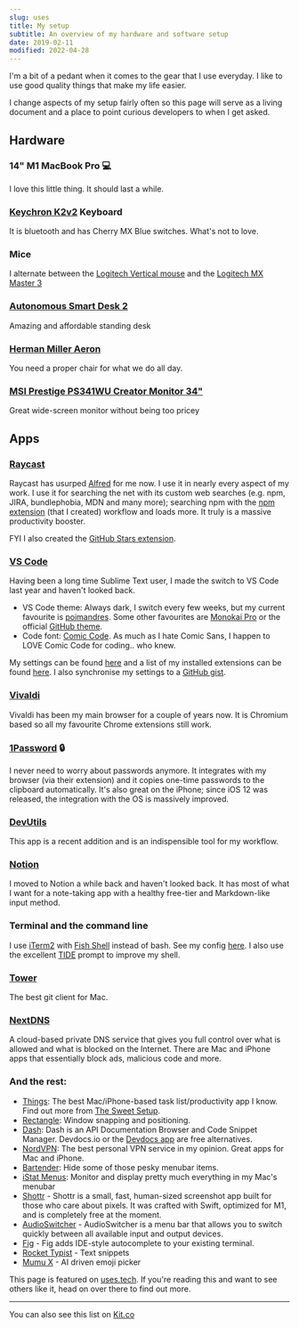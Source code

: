 ```yaml
---
slug: uses
title: My setup
subtitle: An overview of my hardware and software setup
date: 2019-02-11
modified: 2022-04-28
---
```


I'm a bit of a pedant when it comes to the gear that I use everyday. I like to use good quality things that make my life easier.

I change aspects of my setup fairly often so this page will serve as a living document and a place to point curious developers to when I get asked.

## Hardware

### 14" M1 MacBook Pro 💻

I love this little thing. It should last a while.

### [Keychron K2v2](https://keychron.in/keychron-k2-v2/) Keyboard

It is bluetooth and has Cherry MX Blue switches. What's not to love.

### Mice

I alternate between the [Logitech Vertical mouse](https://www.logitech.com/en-us/product/mx-vertical-ergonomic-mouse) and the [Logitech MX Master 3](http://amzn.eu/iGzdIg0)

### [Autonomous Smart Desk 2](https://www.autonomous.ai/standing-desks/smartdesk-2-home)

Amazing and affordable standing desk

### [Herman Miller Aeron](https://www.hermanmiller.com/en_gb/products/seating/office-chairs/aeron-chairs/)

You need a proper chair for what we do all day.

### [MSI Prestige PS341WU Creator Monitor 34"](https://www.msi.com/Content-Creation-Monitor/Prestige-PS341WU)

Great wide-screen monitor without being too pricey

## Apps

### [Raycast](https://raycast.com/)

Raycast has usurped [Alfred](https://www.alfredapp.com) for me now. I use it in nearly every aspect of my work. I use it for searching the net with its custom web searches (e.g. npm, JIRA, bundlephobia, MDN and many more); searching npm with the [npm extension](https://www.raycast.com/mrmartineau/search-npm) (that I created) workflow and loads more. It truly is a massive productivity booster.

FYI I also created the [GitHub Stars extension](https://www.raycast.com/mrmartineau/search-github-stars).

### [VS Code](https://code.visualstudio.com/)

Having been a long time Sublime Text user, I made the switch to VS Code last year and haven't looked back.

- VS Code theme: Always dark, I switch every few weeks, but my current favourite is [poimandres](https://marketplace.visualstudio.com/items?itemName=pmndrs.pmndrs). Some other favourites are [Monokai Pro](https://monokai.pro/) or the official [GitHub theme](https://marketplace.visualstudio.com/items?itemName=GitHub.github-vscode-theme).
- Code font: [Comic Code](https://tosche.net/fonts/comic-code). As much as I hate Comic Sans, I happen to LOVE Comic Code for coding.. who knew.

My settings can be found [here](https://gist.github.com/mrmartineau/ea3b428124bc1e31cd46dfa55469d781) and a list of my installed extensions can be found [here](https://gist.github.com/mrmartineau/28ef03c53275ea468e470532d6d20449). I also synchronise my settings to a [GitHub gist](https://gist.github.com/mrmartineau/425776a08d001fa9912119a9084ac9aa).

### [Vivaldi](https://vivaldi.com/)

Vivaldi has been my main browser for a couple of years now. It is Chromium based so all my favourite Chrome extensions still work.

### [1Password](https://1password.com/) 🔒

I never need to worry about passwords anymore. It integrates with my browser (via their extension) and it copies one-time passwords to the clipboard automatically. It's also great on the iPhone; since iOS 12 was released, the integration with the OS is massively improved.

### [DevUtils](https://devutils.app/?ref=zander)

This app is a recent addition and is an indispensible tool for my workflow.

### [Notion](https://notion.so/)

I moved to Notion a while back and haven't looked back. It has most of what I want for a note-taking app with a healthy free-tier and Markdown-like input method.

### Terminal and the command line

I use [iTerm2](https://www.iterm2.com/) with [Fish Shell](https://fishshell.com/) instead of bash. See my config [here](https://github.com/mrmartineau/fish/blob/master/config.fish). I also use the excellent [TIDE](https://github.com/IlanCosman/tide) prompt to improve my shell.

### [Tower](https://www.git-tower.com/mac)

The best git client for Mac.

### [NextDNS](https://www.nextdns.io/)

A cloud-based private DNS service that gives you full control over what is allowed and what is blocked on the Internet. There are Mac and iPhone apps that essentially block ads, malicious code and more.

### And the rest:

- [Things](https://culturedcode.com/things/): The best Mac/iPhone-based task list/productivity app I know. Find out more from [The Sweet Setup](https://thesweetsetup.com/apps/best-personal-gtd-app-suite/).
- [Rectangle](https://rectangleapp.com/): Window snapping and positioning.
- [Dash](https://kapeli.com/dash): Dash is an API Documentation Browser and Code Snippet Manager. Devdocs.io or the [Devdocs app](https://devdocs.egoist.rocks/) are free alternatives.
- [NordVPN](https://nordvpn.com/): The best personal VPN service in my opinion. Great apps for Mac and iPhone.
- [Bartender](https://www.macbartender.com/): Hide some of those pesky menubar items.
- [iStat Menus](https://bjango.com/mac/istatmenus/): Monitor and display pretty much everything in my Mac's menubar
- [Shottr](https://shottr.cc) - Shottr is a small, fast, human-sized screenshot app built for those who care about pixels. It was crafted with Swift, optimized for M1, and is completely free at the moment.
- [AudioSwitcher](https://apps.apple.com/gb/app/audioswitcher/id561712678) - AudioSwitcher is a menu bar that allows you to switch quickly between all available input and output devices.
- [Fig](https://fig.io) - Fig adds IDE-style autocomplete to your existing terminal.
- [Rocket Typist](https://witt-software.com/rockettypist/) - Text snippets
- [Mumu X](https://getmumu.com) - AI driven emoji picker

This page is featured on [uses.tech](https://uses.tech/). If you're reading this and want to see others like it, head on over there to find out more.

---

You can also see this list on [Kit.co](https://kit.co/TheZand/gear)
